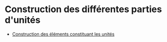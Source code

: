 # Construction des différentes parties d'unités

- [Construction des éléments constituant les unités](construction-des-elements-constituant-les-unites)
